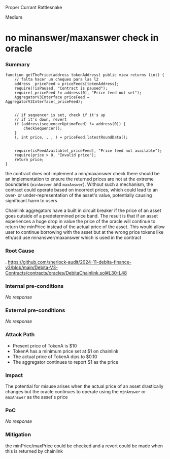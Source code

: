 Proper Currant Rattlesnake

Medium

# no minanswer/maxanswer  check in oracle

### Summary

    function getThePrice(address tokenAddress) public view returns (int) {
        // falta hacer un chequeo para las l2
        address _priceFeed = priceFeeds[tokenAddress];
        require(!isPaused, "Contract is paused");
        require(_priceFeed != address(0), "Price feed not set");
        AggregatorV3Interface priceFeed = AggregatorV3Interface(_priceFeed);


        // if sequencer is set, check if it's up
        // if it's down, revert
        if (address(sequencerUptimeFeed) != address(0)) {
            checkSequencer();
        }
        (, int price, , , ) = priceFeed.latestRoundData();


        require(isFeedAvailable[_priceFeed], "Price feed not available");
        require(price > 0, "Invalid price");
        return price;
    }

 the contract does not implement a min/maxanswer check there should be an implementation to ensure the returned prices are not at the extreme boundaries (`minAnswer` and `maxAnswer`).
Without such a mechanism, the contract could operate based on incorrect prices, which could lead to an over- or under-representation of the asset's value, potentially causing significant harm to users

Chainlink aggregators have a built in circuit breaker if the price of an asset goes outside of a predetermined price band. The result is that if an asset experiences a huge drop in value the price of the oracle will continue to return the minPrice instead of the actual price of the asset. This would allow user to continue borrowing with the asset but at the wrong price
tokens like eth/usd use minanswer/maxanswer which is used in the contract

### Root Cause

.
https://github.com/sherlock-audit/2024-11-debita-finance-v3/blob/main/Debita-V3-Contracts/contracts/oracles/DebitaChainlink.sol#L30-L48

### Internal pre-conditions

_No response_

### External pre-conditions

_No response_

### Attack Path

* Present price of TokenA is \$10
* TokenA has a minimum price set at \$1 on chainlink
* The actual price of TokenA dips to \$0.10
* The aggregator continues to report \$1 as the price

### Impact

The potential for misuse arises when the actual price of an asset drastically changes but the oracle continues to operate using the `minAnswer` or `maxAnswer` as the asset's price


### PoC

_No response_

### Mitigation

the minPrice/maxPrice could be checked and a revert could be made when this is returned by chainlink